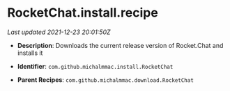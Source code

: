 # RocketChat.install.recipe

_Last updated 2021-12-23 20:01:50Z_

- **Description**: Downloads the current release version of Rocket.Chat and installs it

- **Identifier**: `com.github.michalmmac.install.RocketChat`

- **Parent Recipes**: `com.github.michalmmac.download.RocketChat`
